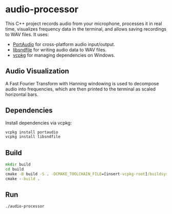 # audio-processor

This C++ project records audio from your microphone, processes it in real time, visualizes frequency data in the terminal, and allows saving recordings to WAV files. It uses:

- [PortAudio](http://www.portaudio.com/) for cross-platform audio input/output.
- [libsndfile](https://github.com/libsndfile/libsndfile) for writing audio data to WAV files.
- [vcpkg](https://github.com/microsoft/vcpkg) for managing dependencies on Windows.

## Audio Visualization

A Fast Fourier Transform with Hanning windowing is used to decompose audio into frequencies, which are then printed to the terminal as scaled horizontal bars.

## Dependencies
Install dependencies via vcpkg:

```cmd
vcpkg install portaudio
vcpkg install libsndfile
```

## Build
```cmd
mkdir build
cd build
cmake -B build -S . -DCMAKE_TOOLCHAIN_FILE=[insert-vcpkg-root]/buildsystems/vcpkg.cmake
cmake --build .
```

## Run
```cmd
./audio-processor
```